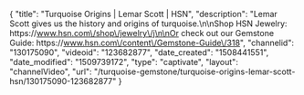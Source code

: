 {
    "title": "Turquoise Origins | Lemar Scott | HSN",
    "description": "Lemar Scott gives us the history and origins of turquoise.\n\nShop HSN Jewelry: https:\/\/www.hsn.com\/shop\/jewelry\/j\n\nOr check out our Gemstone Guide: https:\/\/www.hsn.com\/content\/Gemstone-Guide\/318",
    "channelid": "130175090",
    "videoid": "123682877",
    "date_created": "1508441551",
    "date_modified": "1509739172",
    "type": "captivate",
    "layout": "channelVideo",
    "url": "\/turquoise-gemstone\/turquoise-origins-lemar-scott-hsn\/130175090-123682877"
}